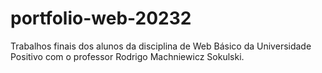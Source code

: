 # portfolio-web-20232
Trabalhos finais dos alunos da disciplina de Web Básico da Universidade Positivo com o professor Rodrigo Machniewicz Sokulski.
